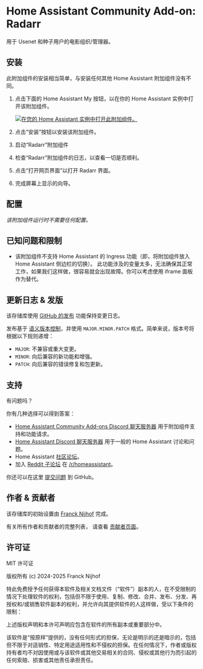 # Home Assistant Community Add-on: Radarr

用于 Usenet 和种子用户的电影组织/管理器。

## 安装

此附加组件的安装相当简单，与安装任何其他 Home Assistant 附加组件没有不同。

1. 点击下面的 Home Assistant My 按钮，以在你的 Home Assistant 实例中打开该附加组件。

   [![在您的 Home Assistant 实例中打开此附加组件。][addon-badge]][addon]

1. 点击“安装”按钮以安装该附加组件。
1. 启动“Radarr”附加组件
1. 检查“Radarr”附加组件的日志，以查看一切是否顺利。
1. 点击“打开网页界面”以打开 Radarr 界面。
1. 完成屏幕上显示的向导。

## 配置

_该附加组件运行时不需要任何配置。_

## 已知问题和限制

- 该附加组件不支持 Home Assistant 的 Ingress 功能（即，将附加组件放入 Home Assistant 侧边栏的切换）。
  此功能涉及的变量太多，无法确保其正常工作，如果我们这样做，很容易就会出现故障。你可以考虑使用 iframe 面板作为替代。

## 更新日志 & 发版

该存储库使用 [GitHub 的发布][releases] 功能保持变更日志。

发布基于 [语义版本控制][semver]，并使用 `MAJOR.MINOR.PATCH` 格式。简单来说，版本号将根据以下规则递增：

- `MAJOR`: 不兼容或重大变更。
- `MINOR`: 向后兼容的新功能和增强。
- `PATCH`: 向后兼容的错误修复和包更新。

## 支持

有问题吗？

你有几种选择可以得到答案：

- [Home Assistant Community Add-ons Discord 聊天服务器][discord] 用于附加组件支持和功能请求。
- [Home Assistant Discord 聊天服务器][discord-ha] 用于一般的 Home Assistant 讨论和问题。
- Home Assistant [社区论坛][forum]。
- 加入 [Reddit 子论坛][reddit] 在 [/r/homeassistant][reddit]。

你还可以在这里 [提交问题][issue] 到 GitHub。

## 作者 & 贡献者

该存储库的初始设置由 [Franck Nijhof][frenck] 完成。

有关所有作者和贡献者的完整列表，
请查看 [贡献者页面][contributors]。

## 许可证

MIT 许可证

版权所有 (c) 2024-2025 Franck Nijhof

特此免费授予任何获得本软件及相关文档文件（“软件”）副本的人，在不受限制的情况下处理软件的权利，包括但不限于使用、复制、修改、合并、发布、分发、再授权和/或销售软件副本的权利，并允许向其提供软件的人这样做，受以下条件的限制：

上述版权声明和本许可声明应包含在软件的所有副本或重要部分中。

该软件是“按原样”提供的，没有任何形式的担保，无论是明示的还是暗示的，包括但不限于对适销性、特定用途适用性和不侵权的担保。在任何情况下，作者或版权持有者均不对因使用或与该软件或其他交易相关的合同、侵权或其他行为而引起的任何索赔、损害或其他责任承担责任。

[addon-badge]: https://my.home-assistant.io/badges/supervisor_addon.svg
[addon]: https://my.home-assistant.io/redirect/supervisor_addon/?addon=a0d7b954_radarr&repository_url=https%3A%2F%2Fgithub.com%2Fhassio-addons%2Frepository
[contributors]: https://github.com/hassio-addons/addon-radarr/graphs/contributors
[discord-ha]: https://discord.gg/c5DvZ4e
[discord]: https://discord.me/hassioaddons
[forum]: https://community.home-assistant.io/t/?u=frenck
[frenck]: https://github.com/frenck
[issue]: https://github.com/hassio-addons/addon-radarr/issues
[reddit]: https://reddit.com/r/homeassistant
[releases]: https://github.com/hassio-addons/addon-radarr/releases
[semver]: http://semver.org/spec/v2.0.0.html